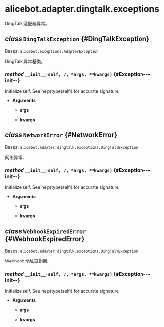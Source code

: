# alicebot.adapter.dingtalk.exceptions

DingTalk 适配器异常。

## _class_ `DingTalkException` {#DingTalkException}

Bases: `alicebot.exceptions.AdapterException`

DingTalk 异常基类。

### _method_ `__init__(self, /, *args, **kwargs)` {#Exception---init--}

Initialize self.  See help(type(self)) for accurate signature.

- **Arguments**

  - **args**

  - **kwargs**

## _class_ `NetworkError` {#NetworkError}

Bases: `alicebot.adapter.dingtalk.exceptions.DingTalkException`

网络异常。

### _method_ `__init__(self, /, *args, **kwargs)` {#Exception---init--}

Initialize self.  See help(type(self)) for accurate signature.

- **Arguments**

  - **args**

  - **kwargs**

## _class_ `WebhookExpiredError` {#WebhookExpiredError}

Bases: `alicebot.adapter.dingtalk.exceptions.DingTalkException`

Webhook 地址已到期。

### _method_ `__init__(self, /, *args, **kwargs)` {#Exception---init--}

Initialize self.  See help(type(self)) for accurate signature.

- **Arguments**

  - **args**

  - **kwargs**
